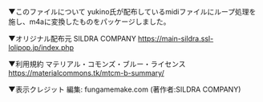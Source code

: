 ▼このファイルについて
yukino氏が配布しているmidiファイルにループ処理を施し、m4aに変換したものをパッケージしました。


▼オリジナル配布元
SILDRA COMPANY
https://main-sildra.ssl-lolipop.jp/index.php


▼利用規約
マテリアル・コモンズ・ブルー・ライセンス
https://materialcommons.tk/mtcm-b-summary/


▼表示クレジット
編集: fungamemake.com (著作者:SILDRA COMPANY)
